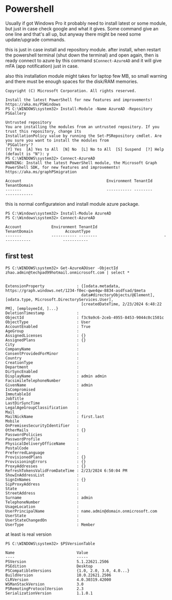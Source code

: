 # Powershell

Usually if got Windows Pro it probably need to install latest or some module, but just in case check google and what it gives. Some command give an one line and that's all up, but anyway there might be need some update/upgrade commands.

this is just in case install and repository module. after install, when restart the powershell terminal (shut down the terminal) and open again, then is ready connect to azure by this command `$Connect-AzureAD` and it will give mFA (app notification) just in case. 

also this installation module might takes for laptop few MB, so small warning and there must be enough spaces for the disk/RAM memories.

```
Copyright (C) Microsoft Corporation. All rights reserved.

Install the latest PowerShell for new features and improvements! https://aka.ms/PSWindows
PS C:\WINDOWS\system32> Install-Module -Name AzureAD -Repository PSGallery

Untrusted repository
You are installing the modules from an untrusted repository. If you trust this repository, change its
InstallationPolicy value by running the Set-PSRepository cmdlet. Are you sure you want to install the modules from
'PSGallery'?
[Y] Yes  [A] Yes to All  [N] No  [L] No to All  [S] Suspend  [?] Help (default is "N"): y
PS C:\WINDOWS\system32> Connect-AzureAD
WARNING: Install the latest PowerShell module, the Microsoft Graph PowerShell SDK, for new features and improvements!
https://aka.ms/graphPSmigration

Account                                     Environment TenantId                             TenantDomain
-------                                     ----------- --------                             ------------
```

this is normal configurateion and install module azure package.
```
PS C:\Windows\system32> Install-Module AzureAD 
PS C:\Windows\system32> Connect-AzureAD

Account             Environment TenantId                             TenantDomain              AccountType
-------             ----------- --------                             ------------              -----------
```

## first test

```
PS C:\WINDOWS\system32> Get-AzureADUser -ObjectId zhao.admin@techpad99hotmail.onmicrosoft.com | select *


ExtensionProperty              : {[odata.metadata, https://graph.windows.net/1234-f0ec-qwe4qw-8834-asdfsad/$meta
                                 data#directoryObjects/@Element], [odata.type, Microsoft.DirectoryServices.User],
                                 [createdDateTime, 2/23/2024 6:48:22 PM], [employeeId, ]...}
DeletionTimestamp              :
ObjectId                       : f3c9a9c6-2ceb-4955-8453-9044c0c1501c
ObjectType                     : User
AccountEnabled                 : True
AgeGroup                       :
AssignedLicenses               : {}
AssignedPlans                  : {}
City                           :
CompanyName                    :
ConsentProvidedForMinor        :
Country                        :
CreationType                   :
Department                     :
DirSyncEnabled                 :
DisplayName                    : admin admin
FacsimileTelephoneNumber       :
GivenName                      : admin
IsCompromised                  :
ImmutableId                    :
JobTitle                       :
LastDirSyncTime                :
LegalAgeGroupClassification    :
Mail                           :
MailNickName                   : first.last
Mobile                         :
OnPremisesSecurityIdentifier   :
OtherMails                     : {}
PasswordPolicies               :
PasswordProfile                :
PhysicalDeliveryOfficeName     :
PostalCode                     :
PreferredLanguage              :
ProvisionedPlans               : {}
ProvisioningErrors             : {}
ProxyAddresses                 : {}
RefreshTokensValidFromDateTime : 2/23/2024 6:50:04 PM
ShowInAddressList              :
SignInNames                    : {}
SipProxyAddress                :
State                          :
StreetAddress                  :
Surname                        : admin
TelephoneNumber                :
UsageLocation                  :
UserPrincipalName              : name.admin@domain.onmicrosoft.com
UserState                      :
UserStateChangedOn             :
UserType                       : Member

```

at least is real version 
```
PS C:\WINDOWS\system32> $PSVersionTable

Name                           Value
----                           -----
PSVersion                      5.1.22621.2506
PSEdition                      Desktop
PSCompatibleVersions           {1.0, 2.0, 3.0, 4.0...}
BuildVersion                   10.0.22621.2506
CLRVersion                     4.0.30319.42000
WSManStackVersion              3.0
PSRemotingProtocolVersion      2.3
SerializationVersion           1.1.0.1
```







